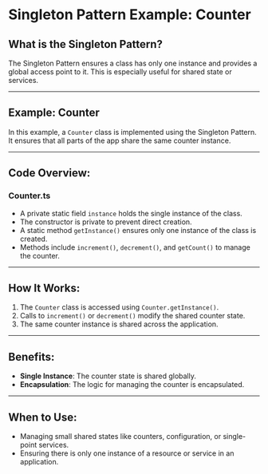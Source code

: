 # Singleton Pattern Example: Counter

## What is the Singleton Pattern?

The Singleton Pattern ensures a class has only one instance and provides a global access point to it.
This is especially useful for shared state or services.

---

## Example: Counter

In this example, a `Counter` class is implemented using the Singleton Pattern. 
It ensures that all parts of the app share the same counter instance.

---

## Code Overview:

### Counter.ts
- A private static field `instance` holds the single instance of the class.
- The constructor is private to prevent direct creation.
- A static method `getInstance()` ensures only one instance of the class is created.
- Methods include `increment()`, `decrement()`, and `getCount()` to manage the counter.

---

## How It Works:
1. The `Counter` class is accessed using `Counter.getInstance()`.
2. Calls to `increment()` or `decrement()` modify the shared counter state.
3. The same counter instance is shared across the application.

---

## Benefits:
- **Single Instance**: The counter state is shared globally.
- **Encapsulation**: The logic for managing the counter is encapsulated.

---

## When to Use:
- Managing small shared states like counters, configuration, or single-point services.
- Ensuring there is only one instance of a resource or service in an application.
